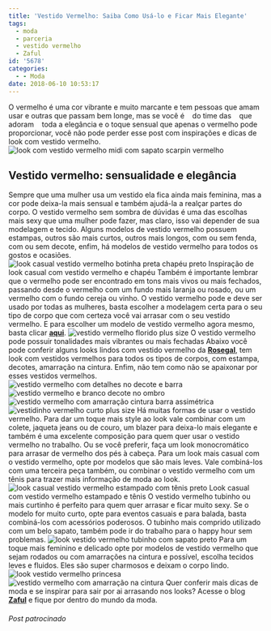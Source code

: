 ```yaml
---
title: 'Vestido Vermelho: Saiba Como Usá-lo e Ficar Mais Elegante'
tags:
  - moda
  - parceria
  - vestido vermelho
  - Zaful
id: '5678'
categories:
  - - Moda
date: 2018-06-10 10:53:17
---
```


O vermelho é uma cor vibrante e muito marcante e tem pessoas que amam usar e outras que passam bem longe, mas se você é    do time das    que adoram    toda a elegância e o toque sensual que apenas o vermelho pode proporcionar, você não pode perder esse post com inspirações e dicas de look com vestido vermelho. ![look com vestido vermelho midi com sapato scarpin vermelho](/images/2018/06/look-vestido-vermelho-midi-com-sapato-vermelho.jpg "look com vestido vermelho midi com sapato scarpin vermelho")

## Vestido vermelho: sensualidade e elegância

Sempre que uma mulher usa um vestido ela fica ainda mais feminina, mas a cor pode deixa-la mais sensual e também ajudá-la a realçar partes do corpo. O vestido vermelho sem sombra de dúvidas é uma das escolhas mais sexy que uma mulher pode fazer, mas claro, isso vai depender de sua modelagem e tecido. Alguns modelos de vestido vermelho possuem estampas, outros são mais curtos, outros mais longos, com ou sem fenda, com ou sem decote, enfim, há modelos de vestido vermelho para todos os gostos e ocasiões. ![look casual vestido vermelho botinha preta chapéu preto](/images/2018/06/look-casual-vestido-vermelho-botinha-preta-chapéu-preto.jpg "look casual vestido vermelho botinha preta chapéu preto") Inspiração de look casual com vestido vermelho e chapéu Também é importante lembrar que o vermelho pode ser encontrado em tons mais vivos ou mais fechados, passando desde o vermelho com um fundo mais laranja ou rosado, ou um vermelho com o fundo cereja ou vinho. O vestido vermelho pode e deve ser usado por todas as mulheres, basta escolher a modelagem certa para o seu tipo de corpo que com certeza você vai arrasar com o seu vestido vermelho. E para escolher um modelo de vestido vermelho agora mesmo, basta clicar [**aqui**](https://www.rosegal.com/red-dresses/shop/). ![vestido vermelho florido plus size](/images/2018/06/vestido-vermelho-florido-plus-size.jpg "vestido vermelho florido plus size") O vestido vermelho pode possuir tonalidades mais vibrantes ou mais fechadas Abaixo você pode conferir alguns looks lindos com vestido vermelho da [**Rosegal**](https://www.rosegal.com), tem look com vestidos vermelhos para todos os tipos de corpos, com estampa, decotes, amarração na cintura. Enfim, não tem como não se apaixonar por esses vestidos vermelhos. ![vestido vermelho com detalhes no decote e barra](/images/2018/06/vestido-vermelho-com-detalhes-no-decote-e-barra.jpg "vestido vermelho com detalhes no decote e barra") ![vestido vermelho e branco decote no ombro](/images/2018/06/vestido-vermelho-e-branco-decote-no-ombro.jpg) ![vestido vermelho com amarração cintura barra assimétrica](/images/2018/06/vestido-vermelho-com-amarração-cintura-barra-assimetrica.jpg "vestido vermelho com amarração cintura barra assimétrica") ![vestidinho vermelho curto plus size ](/images/2018/06/vestidinho-com-menina-photoshopada.jpg "vestidinho vermelho curto plus size ") Há muitas formas de usar o vestido vermelho. Para dar um toque mais style ao look vale combinar com um colete, jaqueta jeans ou de couro, um blazer para deixa-lo mais elegante e também é uma excelente composição para quem quer usar o vestido vermelho no trabalho. Ou se você preferir, faça um look monocromático para arrasar de vermelho dos pés à cabeça. Para um look mais casual com o vestido vermelho, opte por modelos que são mais leves. Vale combiná-los com uma terceira peça também, ou combinar o vestido vermelho com um tênis para trazer mais informação de moda ao look. ![look casual vestido vermelho estampado com tênis preto](/images/2018/06/look-casual-vestido-vermelho-estapado-com-tênis-preto.jpg "look casual vestido vermelho estampado com tênis preto") Look casual com vestido vermelho estampado e tênis O vestido vermelho tubinho ou mais curtinho é perfeito para quem quer arrasar e ficar muito sexy. Se o modelo for muito curto, opte para eventos casuais e para balada, basta combiná-los com acessórios poderosos. O tubinho mais comprido utilizado com um belo sapato, também pode ir do trabalho para o happy hour sem problemas. ![look vestido vermelho tubinho com sapato preto](/images/2018/06/look-vestido-vermelho-tubinho-com-sapato-preto.jpg "look vestido vermelho tubinho com sapato preto") Para um toque mais feminino e delicado opte por modelos de vestido vermelho que sejam rodados ou com amarrações na cintura e possível, escolha tecidos leves e fluidos. Eles são super charmosos e deixam o corpo lindo. ![look vestido vermelho princesa](/images/2018/06/look-vestido-vermelho-princesa.jpg "look vestido vermelho princesa") ![vestido vermelho com amarração na cintura](/images/2018/06/vestido-vermelho-com-amarração-na-cintura.jpg "vestido vermelho com amarração na cintura") Quer conferir mais dicas de moda e se inspirar para sair por ai arrasando nos looks? Acesse o blog [**Zaful**](https://www.zaful.com/blog) e fique por dentro do mundo da moda.  

###### Post patrocinado
